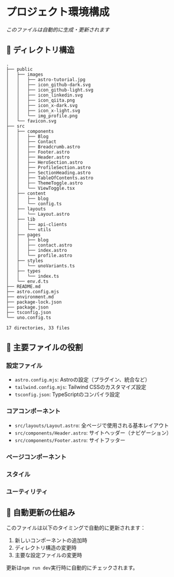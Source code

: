# プロジェクト環境構成

*このファイルは自動的に生成・更新されます*

## 📁 ディレクトリ構造

```text
.
├── public
│   ├── images
│   │   ├── astro-tutorial.jpg
│   │   ├── icon_github-dark.svg
│   │   ├── icon_github-light.svg
│   │   ├── icon_linkedin.svg
│   │   ├── icon_qiita.png
│   │   ├── icon_x-dark.svg
│   │   ├── icon_x-light.svg
│   │   └── img_profile.png
│   └── favicon.svg
├── src
│   ├── components
│   │   ├── Blog
│   │   ├── Contact
│   │   ├── Breadcrumb.astro
│   │   ├── Footer.astro
│   │   ├── Header.astro
│   │   ├── HeroSection.astro
│   │   ├── ProfileSection.astro
│   │   ├── SectionHeading.astro
│   │   ├── TableOfContents.astro
│   │   ├── ThemeToggle.astro
│   │   └── ViewToggle.tsx
│   ├── content
│   │   ├── blog
│   │   └── config.ts
│   ├── layouts
│   │   └── Layout.astro
│   ├── lib
│   │   ├── api-clients
│   │   └── utils
│   ├── pages
│   │   ├── blog
│   │   ├── contact.astro
│   │   ├── index.astro
│   │   └── profile.astro
│   ├── styles
│   │   └── unoVariants.ts
│   ├── types
│   │   └── index.ts
│   └── env.d.ts
├── README.md
├── astro.config.mjs
├── environment.md
├── package-lock.json
├── package.json
├── tsconfig.json
└── uno.config.ts

17 directories, 33 files

```

## 🔑 主要ファイルの役割

### 設定ファイル
- `astro.config.mjs`: Astroの設定（プラグイン、統合など）
- `tailwind.config.mjs`: Tailwind CSSのカスタマイズ設定
- `tsconfig.json`: TypeScriptのコンパイラ設定

### コアコンポーネント
- `src/layouts/Layout.astro`: 全ページで使用される基本レイアウト
- `src/components/Header.astro`: サイトヘッダー（ナビゲーション）
- `src/components/Footer.astro`: サイトフッター

### ページコンポーネント

### スタイル

### ユーティリティ


## 🔄 自動更新の仕組み

このファイルは以下のタイミングで自動的に更新されます：

1. 新しいコンポーネントの追加時
2. ディレクトリ構造の変更時
3. 主要な設定ファイルの変更時

更新は`npm run dev`実行時に自動的にチェックされます。
